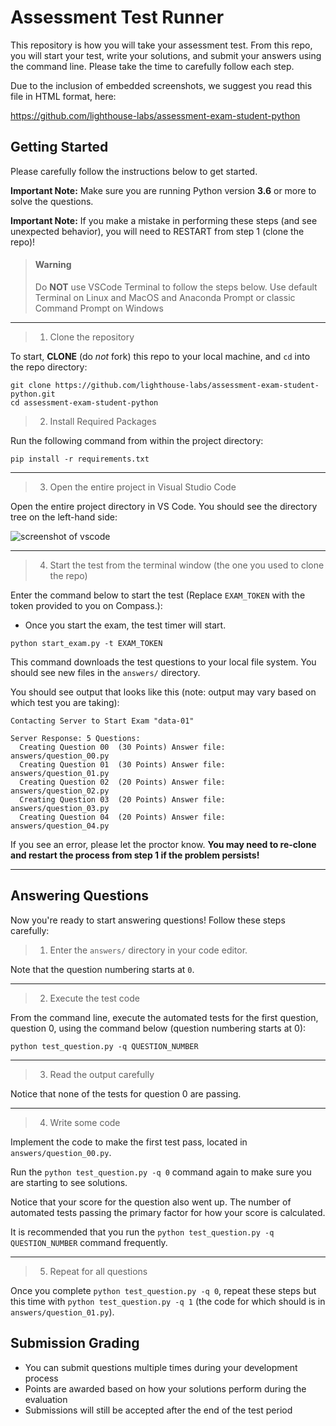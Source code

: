 # Assessment Test Runner

This repository is how you will take your assessment test. From this repo, you will start your test, write your solutions, and submit your answers using the command line. Please take the time to carefully follow each step.

Due to the inclusion of embedded screenshots, we suggest you read this file in HTML format, here:

<https://github.com/lighthouse-labs/assessment-exam-student-python>

## Getting Started

Please carefully follow the instructions below to get started.

**Important Note:** Make sure you are running Python version **3.6** or more to solve the questions.

**Important Note:** If you make a mistake in performing these steps (and see unexpected behavior), you will need to RESTART from step 1 (clone the repo)!

> #### Warning
> Do **NOT** use VSCode Terminal to follow the steps below. Use default Terminal on Linux and MacOS and Anaconda Prompt or classic Command Prompt on Windows

---

> 1. Clone the repository

To start, **CLONE** (do *not* fork) this repo to your local machine, and `cd` into the repo directory:

```terminal
git clone https://github.com/lighthouse-labs/assessment-exam-student-python.git
cd assessment-exam-student-python
```

> 2. Install Required Packages

Run the following command from within the project directory:

```terminal
pip install -r requirements.txt
```

---

> 3. Open the entire project in Visual Studio Code

Open the entire project directory in VS Code. You should see the directory tree on the left-hand side:

![screenshot of vscode](./img/1-vscode.png)

---

> 4. Start the test from the terminal window (the one you used to clone the repo)

Enter the command below to start the test (Replace `EXAM_TOKEN` with the token provided to you on Compass.):

- Once you start the exam, the test timer will start.

```terminal
python start_exam.py -t EXAM_TOKEN
```

This command downloads the test questions to your local file system. You should see new files in the `answers/` directory.

You should see output that looks like this (note: output may vary based on which test you are taking):

```
Contacting Server to Start Exam "data-01"

Server Response: 5 Questions:
  Creating Question 00  (30 Points) Answer file: answers/question_00.py
  Creating Question 01  (30 Points) Answer file: answers/question_01.py
  Creating Question 02  (20 Points) Answer file: answers/question_02.py
  Creating Question 03  (20 Points) Answer file: answers/question_03.py
  Creating Question 04  (20 Points) Answer file: answers/question_04.py
```

If you see an error, please let the proctor know. **You may need to re-clone and restart the process from step 1 if the problem persists!**

---

## Answering Questions

Now you're ready to start answering questions! Follow these steps carefully:

> 1. Enter the `answers/` directory in your code editor.

Note that the question numbering starts at `0`.

---

> 2. Execute the test code

From the command line, execute the automated tests for the first question, question 0, using the command below (question numbering starts at 0):

```terminal
python test_question.py -q QUESTION_NUMBER
```

---

> 3. Read the output carefully

Notice that none of the tests for question 0 are passing.

---

> 4. Write some code

Implement the code to make the first test pass, located in `answers/question_00.py`.

Run the `python test_question.py -q 0` command again to make sure you are starting to see solutions.

Notice that your score for the question also went up. The number of automated tests passing the primary factor for how your score is calculated.

It is recommended that you run the `python test_question.py -q QUESTION_NUMBER` command frequently.

---

> 5. Repeat for all questions

Once you complete `python test_question.py -q 0`, repeat these steps but this time with `python test_question.py -q 1` (the code for which should is in `answers/question_01.py`).

## Submission Grading

- You can submit questions multiple times during your development process
- Points are awarded based on how your solutions perform during the evaluation
- Submissions will still be accepted after the end of the test period
